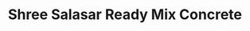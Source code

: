 ---
title: "Shree Salasar Ready Mix Concrete"
url: /jaipur/shree-salasar-ready-mix-concrete/
shop: trade
---